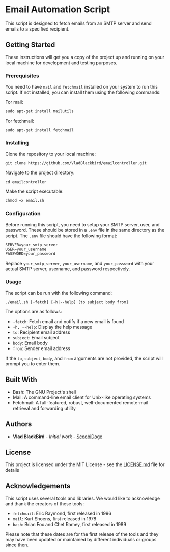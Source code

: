 # Email Automation Script

This script is designed to fetch emails from an SMTP server and send emails to a specified recipient.

## Getting Started

These instructions will get you a copy of the project up and running on your local machine for development and testing purposes.

### Prerequisites

You need to have `mail` and `fetchmail` installed on your system to run this script. If not installed, you can install them using the following commands:

For mail:
```
sudo apt-get install mailutils
```

For fetchmail:
```
sudo apt-get install fetchmail
```

### Installing

Clone the repository to your local machine:

```
git clone https://github.com/VladBlackbird/emailcontroller.git
```

Navigate to the project directory:

```
cd emailcontroller
```
Make the script executable:

```
chmod +x email.sh
```

### Configuration

Before running this script, you need to setup your SMTP server, user, and password. These should be stored in a `.env` file in the same directory as the script. The `.env` file should have the following format:

```
SERVER=your_smtp_server
USER=your_username
PASSWORD=your_password
```

Replace `your_smtp_server`, `your_username`, and `your_password` with your actual SMTP server, username, and password respectively.


### Usage

The script can be run with the following command:

```
./email.sh [-fetch] [-h|--help] [to subject body from]
```

The options are as follows:

- `-fetch`: Fetch email and notify if a new email is found
- `-h, --help`: Display the help message
- `to`: Recipient email address
- `subject`: Email subject
- `body`: Email body
- `from`: Sender email address

If the `to`, `subject`, `body`, and `from` arguments are not provided, the script will prompt you to enter them.

## Built With

- Bash: The GNU Project's shell
- Mail: A command-line email client for Unix-like operating systems
- Fetchmail: A full-featured, robust, well-documented remote-mail retrieval and forwarding utility

## Authors

* **Vlad BlackBird** - *Initial work* - [ScoobiDoge](https://github.com/VladBlackbird)

## License

This project is licensed under the MIT License - see the [LICENSE.md](LICENSE.md) file for details

## Acknowledgements

This script uses several tools and libraries. We would like to acknowledge and thank the creators of these tools:

- `fetchmail`: Eric Raymond, first released in 1996
- `mail`: Kurt Shoens, first released in 1978
- `bash`: Brian Fox and Chet Ramey, first released in 1989

Please note that these dates are for the first release of the tools and they may have been updated or maintained by different individuals or groups since then.
